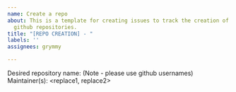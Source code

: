 ```yaml
---
name: Create a repo
about: This is a template for creating issues to track the creation of new hackclub
  github repositories.
title: "[REPO CREATION] - "
labels: ''
assignees: grymmy

---
```


Desired repository name: <replace>
(Note - please use github usernames) Maintainer(s): <replace1, replace2>
